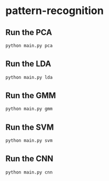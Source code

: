 # pattern-recognition

## Run the PCA

```bash
python main.py pca
```

## Run the LDA

```bash
python main.py lda
```

## Run the GMM

```bash
python main.py gmm
```

## Run the SVM

```bash
python main.py svm
```

## Run the CNN

```bash
python main.py cnn
```
